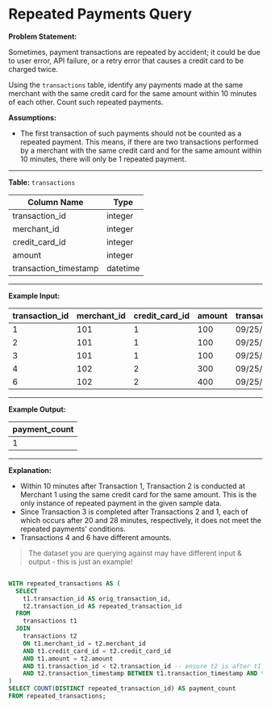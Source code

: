 # Repeated Payments Query

**Problem Statement:**

Sometimes, payment transactions are repeated by accident; it could be due to user error, API failure, or a retry error that causes a credit card to be charged twice.

Using the `transactions` table, identify any payments made at the same merchant with the same credit card for the same amount within 10 minutes of each other. Count such repeated payments.

**Assumptions:**

- The first transaction of such payments should not be counted as a repeated payment. This means, if there are two transactions performed by a merchant with the same credit card and for the same amount within 10 minutes, there will only be 1 repeated payment.

---

**Table:** `transactions`

| Column Name            | Type     |
|-------------------------|----------|
| transaction_id         | integer  |
| merchant_id            | integer  |
| credit_card_id         | integer  |
| amount                 | integer  |
| transaction_timestamp  | datetime |

---

**Example Input:**

| transaction_id | merchant_id | credit_card_id | amount | transaction_timestamp      |
|-----------------|-------------|----------------|--------|----------------------------|
| 1               | 101         | 1              | 100    | 09/25/2022 12:00:00       |
| 2               | 101         | 1              | 100    | 09/25/2022 12:08:00       |
| 3               | 101         | 1              | 100    | 09/25/2022 12:28:00       |
| 4               | 102         | 2              | 300    | 09/25/2022 12:00:00       |
| 6               | 102         | 2              | 400    | 09/25/2022 14:00:00       |

---

**Example Output:**

| payment_count |
|---------------|
| 1             |

---

**Explanation:**

- Within 10 minutes after Transaction 1, Transaction 2 is conducted at Merchant 1 using the same credit card for the same amount. This is the only instance of repeated payment in the given sample data.
- Since Transaction 3 is completed after Transactions 2 and 1, each of which occurs after 20 and 28 minutes, respectively, it does not meet the repeated payments' conditions.
- Transactions 4 and 6 have different amounts.

> The dataset you are querying against may have different input & output - this is just an example!

``` sql

WITH repeated_transactions AS (
  SELECT 
    t1.transaction_id AS orig_transaction_id,
    t2.transaction_id AS repeated_transaction_id
  FROM 
    transactions t1
  JOIN 
    transactions t2
    ON t1.merchant_id = t2.merchant_id
    AND t1.credit_card_id = t2.credit_card_id
    AND t1.amount = t2.amount
    AND t1.transaction_id < t2.transaction_id -- ensure t2 is after t1
    AND t2.transaction_timestamp BETWEEN t1.transaction_timestamp AND t1.transaction_timestamp + INTERVAL '10 minutes'
)
SELECT COUNT(DISTINCT repeated_transaction_id) AS payment_count
FROM repeated_transactions;


